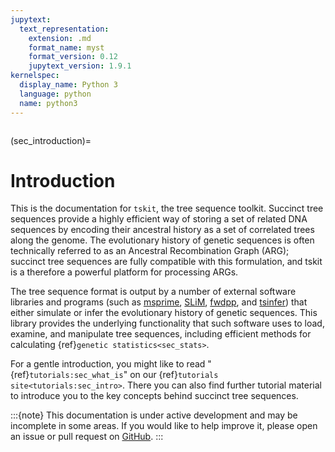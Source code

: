 ```yaml
---
jupytext:
  text_representation:
    extension: .md
    format_name: myst
    format_version: 0.12
    jupytext_version: 1.9.1
kernelspec:
  display_name: Python 3
  language: python
  name: python3
---
```


```{currentmodule} tskit
```

(sec_introduction)=

# Introduction

This is the documentation for `tskit`, the tree sequence toolkit. Succinct tree sequences
provide a highly efficient way of storing a set of related DNA sequences by encoding
their ancestral history as a set of correlated trees along the genome.  The evolutionary
history of genetic sequences is often technically referred to as an Ancestral
Recombination Graph (ARG); succinct tree sequences are fully compatible with this
formulation, and tskit is a therefore a powerful platform for processing ARGs.

The tree sequence format is output by a number of external software libraries
and programs (such as [msprime](https://tskit.dev/msprime/docs), 
[SLiM](https://github.com/MesserLab/SLiM), 
[fwdpp](https://fwdpp.readthedocs.io/en/), and 
[tsinfer](https://tskit.dev/tsinfer/docs/)) that either simulate or
infer the evolutionary history of genetic sequences. This library provides the
underlying functionality that such software uses to load, examine, and
manipulate tree sequences, including efficient methods for calculating
{ref}`genetic statistics<sec_stats>`.

For a gentle introduction, you might like to read "{ref}`tutorials:sec_what_is`"
on our {ref}`tutorials site<tutorials:sec_intro>`. There you can also find further
tutorial material to introduce you to the key concepts behind succinct tree sequences.

:::{note}
This documentation is under active development and may be incomplete
in some areas. If you would like to help improve it, please open an issue or
pull request on [GitHub](https://github.com/tskit-dev/tskit).
:::
